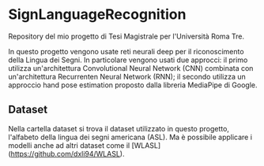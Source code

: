 # SignLanguageRecognition
Repository del mio progetto di Tesi Magistrale per l'Università Roma Tre.

In questo progetto vengono usate reti neurali deep per il riconoscimento della Lingua dei Segni. In particolare vengono usati due approcci: il primo utilizza un'architettura Convolutional Neural Network (CNN) combinata con un'architettura Recurrenten Neural Network (RNN); il secondo utilizza un approccio hand pose estimation proposto dalla libreria MediaPipe di Google.

## Dataset 
Nella cartella dataset si trova il dataset utilizzato in questo progetto, l'alfabeto della lingua dei segni americana (ASL). Ma è possibile applicare i modelli anche ad altri dataset come il [WLASL] (https://github.com/dxli94/WLASL).

